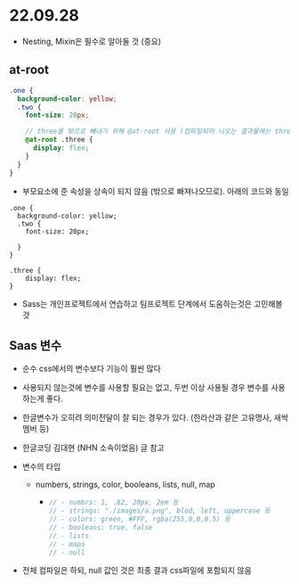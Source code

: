 # 22.09.28

- Nesting, Mixin은 필수로 알아둘 것 (중요)

## at-root

```scss
.one {
  background-color: yellow;
  .two {
    font-size: 20px;

    // three를 밖으로 빼내기 위해 @at-root 사용 (컴파일되어 나오는 결과물에는 three가 nesting 되지  않음
    @at-root .three {
      display: flex;
    }
  }
}
```

- 부모요소에 준 속성을 상속이 되지 않음 (밖으로 빠져나오므로). 아래의 코드와 동일

```scss{
.one {
  background-color: yellow;
  .two {
    font-size: 20px;

  }
}

.three {
    display: flex;
}
```

- Sass는 개인프로젝트에서 연습하고 팀프로젝트 단계에서 도움하는것은 고민해볼 것

## Saas 변수

- 순수 css에서의 변수보다 기능이 훨씬 많다

- 사용되지 않는것에 변수를 사용할 필요는 없고, 두번 이상 사용될 경우 변수를 사용하는게 좋다.

- 한글변수가 오히려 의미전달이 잘 되는 경우가 있다. (한라산과 같은 고유명사, 새싹멤버 등)
- 한글코딩 김대현 (NHN 소속이었음) 글 참고

- 변수의 타입

  - numbers, strings, color, booleans, lists, null, map

    - ```scss
      // - numbrs: 1, .82, 20px, 2em 등
      // - strings: "./images/a.png", blod, left, uppercase 등
      // - colors: green, #FFF, rgba(255,0,0,0.5) 등
      // - booleans: true, false
      // - lists
      // - maps
      // - null
      ```

- 전체 컴파일은 하되, null 값인 것은 최종 결과 css파일에 포함되지 않음
